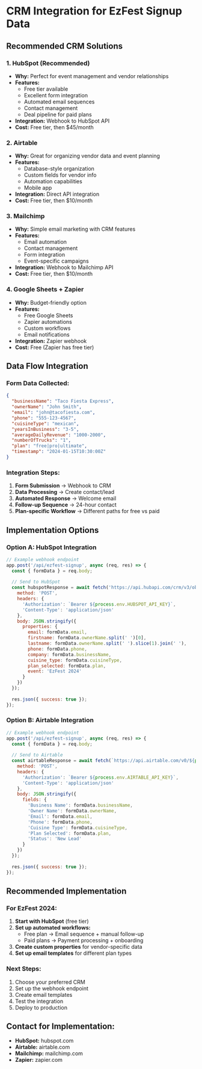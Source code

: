 # CRM Integration for EzFest Signup Data

## Recommended CRM Solutions

### 1. **HubSpot (Recommended)**
- **Why:** Perfect for event management and vendor relationships
- **Features:** 
  - Free tier available
  - Excellent form integration
  - Automated email sequences
  - Contact management
  - Deal pipeline for paid plans
- **Integration:** Webhook to HubSpot API
- **Cost:** Free tier, then $45/month

### 2. **Airtable**
- **Why:** Great for organizing vendor data and event planning
- **Features:**
  - Database-style organization
  - Custom fields for vendor info
  - Automation capabilities
  - Mobile app
- **Integration:** Direct API integration
- **Cost:** Free tier, then $10/month

### 3. **Mailchimp**
- **Why:** Simple email marketing with CRM features
- **Features:**
  - Email automation
  - Contact management
  - Form integration
  - Event-specific campaigns
- **Integration:** Webhook to Mailchimp API
- **Cost:** Free tier, then $10/month

### 4. **Google Sheets + Zapier**
- **Why:** Budget-friendly option
- **Features:**
  - Free Google Sheets
  - Zapier automations
  - Custom workflows
  - Email notifications
- **Integration:** Zapier webhook
- **Cost:** Free (Zapier has free tier)

## Data Flow Integration

### Form Data Collected:
```json
{
  "businessName": "Taco Fiesta Express",
  "ownerName": "John Smith",
  "email": "john@tacofiesta.com",
  "phone": "555-123-4567",
  "cuisineType": "mexican",
  "yearsInBusiness": "3-5",
  "averageDailyRevenue": "1000-2000",
  "numberOfTrucks": "1",
  "plan": "free|pro|ultimate",
  "timestamp": "2024-01-15T10:30:00Z"
}
```

### Integration Steps:

1. **Form Submission** → Webhook to CRM
2. **Data Processing** → Create contact/lead
3. **Automated Response** → Welcome email
4. **Follow-up Sequence** → 24-hour contact
5. **Plan-specific Workflow** → Different paths for free vs paid

## Implementation Options

### Option A: HubSpot Integration
```javascript
// Example webhook endpoint
app.post('/api/ezfest-signup', async (req, res) => {
  const { formData } = req.body;
  
  // Send to HubSpot
  const hubspotResponse = await fetch('https://api.hubapi.com/crm/v3/objects/contacts', {
    method: 'POST',
    headers: {
      'Authorization': `Bearer ${process.env.HUBSPOT_API_KEY}`,
      'Content-Type': 'application/json'
    },
    body: JSON.stringify({
      properties: {
        email: formData.email,
        firstname: formData.ownerName.split(' ')[0],
        lastname: formData.ownerName.split(' ').slice(1).join(' '),
        phone: formData.phone,
        company: formData.businessName,
        cuisine_type: formData.cuisineType,
        plan_selected: formData.plan,
        event: 'EzFest 2024'
      }
    })
  });
  
  res.json({ success: true });
});
```

### Option B: Airtable Integration
```javascript
// Example webhook endpoint
app.post('/api/ezfest-signup', async (req, res) => {
  const { formData } = req.body;
  
  // Send to Airtable
  const airtableResponse = await fetch(`https://api.airtable.com/v0/${process.env.AIRTABLE_BASE_ID}/Vendors`, {
    method: 'POST',
    headers: {
      'Authorization': `Bearer ${process.env.AIRTABLE_API_KEY}`,
      'Content-Type': 'application/json'
    },
    body: JSON.stringify({
      fields: {
        'Business Name': formData.businessName,
        'Owner Name': formData.ownerName,
        'Email': formData.email,
        'Phone': formData.phone,
        'Cuisine Type': formData.cuisineType,
        'Plan Selected': formData.plan,
        'Status': 'New Lead'
      }
    })
  });
  
  res.json({ success: true });
});
```

## Recommended Implementation

### For EzFest 2024:
1. **Start with HubSpot** (free tier)
2. **Set up automated workflows:**
   - Free plan → Email sequence + manual follow-up
   - Paid plans → Payment processing + onboarding
3. **Create custom properties** for vendor-specific data
4. **Set up email templates** for different plan types

### Next Steps:
1. Choose your preferred CRM
2. Set up the webhook endpoint
3. Create email templates
4. Test the integration
5. Deploy to production

## Contact for Implementation:
- **HubSpot:** hubspot.com
- **Airtable:** airtable.com
- **Mailchimp:** mailchimp.com
- **Zapier:** zapier.com 